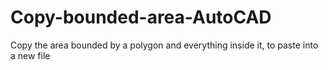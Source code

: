 # Copy-bounded-area-AutoCAD
Copy the area bounded by a polygon and everything inside it, to paste into a new file
